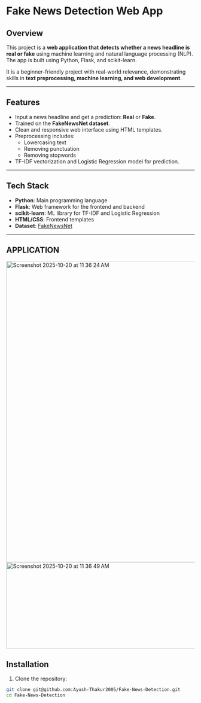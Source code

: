 # Fake News Detection Web App

## Overview
This project is a **web application that detects whether a news headline is real or fake** using machine learning and natural language processing (NLP). The app is built using Python, Flask, and scikit-learn.  

It is a beginner-friendly project with real-world relevance, demonstrating skills in **text preprocessing, machine learning, and web development**.

---

## Features
- Input a news headline and get a prediction: **Real** or **Fake**.
- Trained on the **FakeNewsNet dataset**.
- Clean and responsive web interface using HTML templates.
- Preprocessing includes:
  - Lowercasing text
  - Removing punctuation
  - Removing stopwords
- TF-IDF vectorization and Logistic Regression model for prediction.

---

## Tech Stack
- **Python**: Main programming language  
- **Flask**: Web framework for the frontend and backend  
- **scikit-learn**: ML library for TF-IDF and Logistic Regression  
- **HTML/CSS**: Frontend templates  
- **Dataset**: [FakeNewsNet](https://www.kaggle.com/datasets)  

---

## APPLICATION 
<img width="1278" height="805" alt="Screenshot 2025-10-20 at 11 36 24 AM" src="https://github.com/user-attachments/assets/ed2dd757-c48a-4440-bf44-6cb6f9408e31" />

<img width="905" height="231" alt="Screenshot 2025-10-20 at 11 36 49 AM" src="https://github.com/user-attachments/assets/1fe330c4-84e8-4108-8c0d-db20e5e8d4bc" />


## Installation

1. Clone the repository: 

```bash
git clone git@github.com:Ayush-Thakur2005/Fake-News-Detection.git
cd Fake-News-Detection



